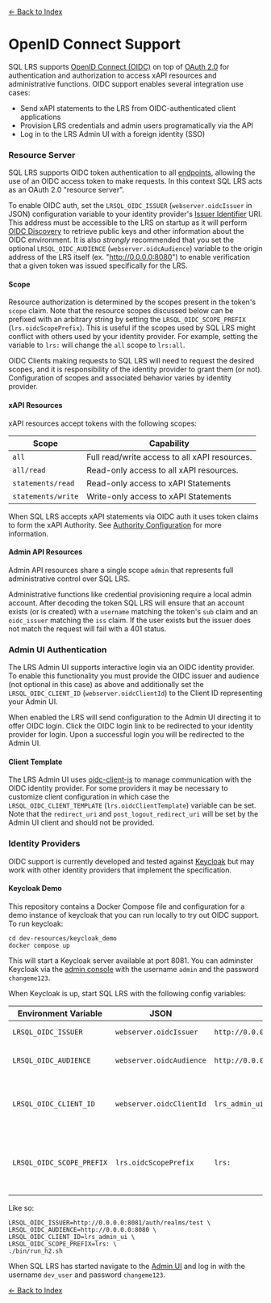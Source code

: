 [<- Back to Index](index.md)

# OpenID Connect Support

SQL LRS supports [OpenID Connect (OIDC)](https://openid.net/connect/) on top of [OAuth 2.0](https://oauth.net/2/) for authentication and authorization to access xAPI resources and administrative functions. OIDC support enables several integration use cases:

* Send xAPI statements to the LRS from OIDC-authenticated client applications
* Provision LRS credentials and admin users programatically via the API
* Log in to the LRS Admin UI with a foreign identity (SSO)

### Resource Server

SQL LRS supports OIDC token authentication to all [endpoints](endpoints.md), allowing the use of an OIDC access token to make requests. In this context SQL LRS acts as an OAuth 2.0 "resource server".

To enable OIDC auth, set the `LRSQL_OIDC_ISSUER` (`webserver.oidcIssuer` in JSON) configuration variable to your identity provider's [Issuer Identifier](https://openid.net/specs/openid-connect-core-1_0.html#IssuerIdentifier) URI. This address must be accessible to the LRS on startup as it will perform [OIDC Discovery](https://openid.net/specs/openid-connect-discovery-1_0.html) to retrieve public keys and other information about the OIDC environment. It is also *strongly* recommended that you set the optional `LRSQL_OIDC_AUDIENCE` (`webserver.oidcAudience`) variable to the origin address of the LRS itself (ex. "http://0.0.0.0:8080") to enable verification that a given token was issued specifically for the LRS.

#### Scope

Resource authorization is determined by the scopes present in the token's `scope` claim. Note that the resource scopes discussed below can be prefixed with an arbitrary string by setting the `LRSQL_OIDC_SCOPE_PREFIX` (`lrs.oidcScopePrefix`). This is useful if the scopes used by SQL LRS might conflict with others used by your identity provider. For example, setting the variable to `lrs:` will change the `all` scope to `lrs:all`.

OIDC Clients making requests to SQL LRS will need to request the desired scopes, and it is responsibility of the identity provider to grant them (or not). Configuration of scopes and associated behavior varies by identity provider.

#### xAPI Resources

xAPI resources accept tokens with the following scopes:

| Scope              | Capability                                    |
| ---                | ---                                           |
| `all`              | Full read/write access to all xAPI resources. |
| `all/read`         | Read-only access to all xAPI resources.       |
| `statements/read`  | Read-only access to xAPI Statements           |
| `statements/write` | Write-only access to xAPI Statements          |

When SQL LRS accepts xAPI statements via OIDC auth it uses token claims to form the xAPI Authority. See [Authority Configuration](authority.md#oidc-authority) for more information.

#### Admin API Resources

Admin API resources share a single scope `admin` that represents full administrative control over SQL LRS.

Administrative functions like credential provisioning require a local admin account. After decoding the token SQL LRS will ensure that an account exists (or is created) with a `username` matching the token's `sub` claim and an `oidc_issuer` matching the `iss` claim. If the user exists but the issuer does not match the request will fail with a 401 status.

### Admin UI Authentication

The LRS Admin UI supports interactive login via an OIDC identity provider. To enable this functionality you must provide the OIDC issuer and audience (not optional in this case) as above and additionally set the `LRSQL_OIDC_CLIENT_ID` (`webserver.oidcClientId`) to the Client ID representing your Admin UI.

When enabled the LRS will send configuration to the Admin UI directing it to offer OIDC login. Click the OIDC login link to be redirected to your identity provider for login. Upon a successful login you will be redirected to the Admin UI.

#### Client Template

The LRS Admin UI uses [oidc-client-js](https://github.com/IdentityModel/oidc-client-js) to manage communication with the OIDC identity provider. For some providers it may be necessary to customize client configuration in which case the `LRSQL_OIDC_CLIENT_TEMPLATE` (`lrs.oidcClientTemplate`) variable can be set. Note that the `redirect_uri` and `post_logout_redirect_uri` will be set by the Admin UI client and should not be provided.

### Identity Providers

OIDC support is currently developed and tested against [Keycloak](https://www.keycloak.org/) but may work with other identity providers that implement the specification.

#### Keycloak Demo

This repository contains a Docker Compose file and configuration for a demo instance of keycloak that you can run locally to try out OIDC support. To run keycloak:

    cd dev-resources/keycloak_demo
    docker compose up

This will start a Keycloak server available at port 8081. You can adminster Keycloak via the [admin console](http://0.0.0.0:8081/auth/admin/master/console/) with the username `admin` and the password `changeme123`.

When Keycloak is up, start SQL LRS with the following config variables:

| Environment Variable      | JSON                     | Value                                  | Notes                                                             |
| ---                       | ---                      | ---                                    | ---                                                               |
| `LRSQL_OIDC_ISSUER`       | `webserver.oidcIssuer`   | `http://0.0.0.0:8081/auth/realms/test` | Keycloak realm uri.                                               |
| `LRSQL_OIDC_AUDIENCE`     | `webserver.oidcAudience` | `http://0.0.0.0:8080`                  | The origin address of the LRS.                                    |
| `LRSQL_OIDC_CLIENT_ID`    | `webserver.oidcClientId` | `lrs_admin_ui`                         | This is the ID of the preconfigured client in Keycloak.           |
| `LRSQL_OIDC_SCOPE_PREFIX` | `lrs.oidcScopePrefix`    | `lrs:`                                 | Prefix scopes so general names like `all` do not cause collision. |

Like so:

    LRSQL_OIDC_ISSUER=http://0.0.0.0:8081/auth/realms/test \
    LRSQL_OIDC_AUDIENCE=http://0.0.0.0:8080 \
    LRSQL_OIDC_CLIENT_ID=lrs_admin_ui \
    LRSQL_OIDC_SCOPE_PREFIX=lrs: \
    ./bin/run_h2.sh

When SQL LRS has started navigate to the [Admin UI](http://0.0.0.0:8080/admin/index.html) and log in with the username `dev_user` and password `changeme123`.

[<- Back to Index](index.md)
